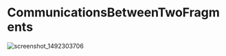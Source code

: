 # CommunicationsBetweenTwoFragments
![screenshot_1492303706](https://cloud.githubusercontent.com/assets/20631330/25068528/827adf16-2234-11e7-98c4-bf4b21bd55fc.png)
